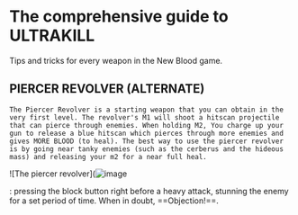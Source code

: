 # The comprehensive guide to ULTRAKILL
Tips and tricks for every weapon in the New Blood game.
## PIERCER REVOLVER (ALTERNATE)
	The Piercer Revolver is a starting weapon that you can obtain in the very first level. The revolver's M1 will shoot a hitscan projectile that can pierce through enemies. When holding M2, You charge up your gun to release a blue hitscan which pierces through more enemies and gives MORE BLOOD (to heal). The best way to use the piercer revolver is by going near tanky enemies (such as the cerberus and the hideous mass) and releasing your m2 for a near full heal.
![The piercer revolver](![image](https://github.com/therealchetoschool/therealchetoschool.github.io/assets/152353058/2294d018-d778-4ecd-983b-3858ddb72042)

: pressing the block button right before a heavy attack, stunning the enemy for a set period of time.
When in doubt, ==Objection!==.
